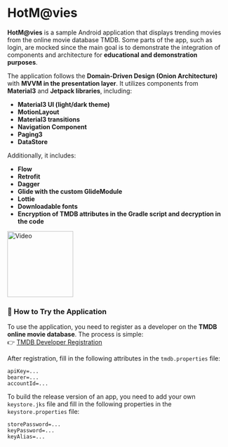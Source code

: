 # HotM@vies

**HotM@vies** is a sample Android application that displays trending movies from the online movie
database TMDB. Some parts of the app, such as login, are mocked since the main goal is to
demonstrate the integration of components and architecture for **educational and demonstration
purposes**.

The application follows the **Domain-Driven Design (Onion Architecture)** with **MVVM in the
presentation layer**. It utilizes components from **Material3** and **Jetpack libraries**,
including:

- **Material3 UI (light/dark theme)**
- **MotionLayout**
- **Material3 transitions**
- **Navigation Component**
- **Paging3**
- **DataStore**

Additionally, it includes:

- **Flow**
- **Retrofit**
- **Dagger**
- **Glide with the custom GlideModule**
- **Lottie**
- **Downloadable fonts**
- **Encryption of TMDB attributes in the Gradle script and decryption in the code**

<p style="text-align: left;">
  <img width="150" src="appVideo.gif" alt="Video">
</p>

### 🔹 How to Try the Application

To use the application, you need to register as a developer on the **TMDB online movie database**.
The process is simple:  
👉 [TMDB Developer Registration](https://developer.themoviedb.org/docs/getting-started)

After registration, fill in the following attributes in the `tmdb.properties` file:

```
apiKey=...
bearer=...
accountId=...
```

To build the release version of an app, you need to add your own `keystore.jks` file and fill in the
following properties in the `keystore.properties` file:

```
storePassword=...
keyPassword=...
keyAlias=...
```